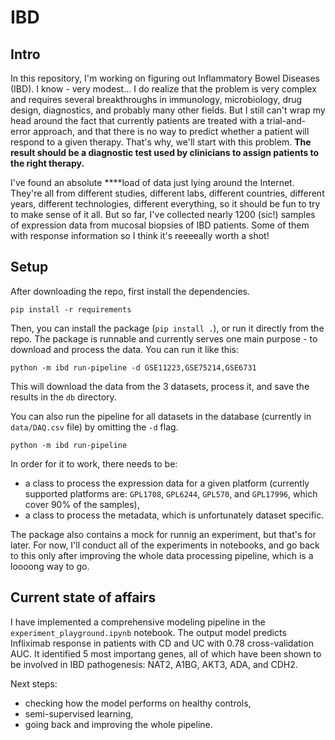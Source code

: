 # IBD

## Intro
In this repository, I'm working on figuring out Inflammatory Bowel Diseases (IBD).
I know - very modest...
I do realize that the problem is very complex and requires several breakthroughs in immunology, microbiology, drug design, diagnostics, and probably many other fields.
But I still can't wrap my head around the fact that currently patients are treated with a trial-and-error approach, and that there is no way to predict whether a patient will respond to a given therapy. That's why, we'll start with this problem.
**The result should be a diagnostic test used by clinicians to assign patients to the right therapy.**

I've found an absolute ****load of data just lying around the Internet.
They're all from different studies, different labs, different countries, different years, different technologies, different everything, so it should be fun to try to make sense of it all.
But so far, I've collected nearly 1200 (sic!) samples of expression data from mucosal biopsies of IBD patients.
Some of them with response information so I think it's reeeeally worth a shot!

## Setup

After downloading the repo, first install the dependencies.
```
pip install -r requirements
```

Then, you can install the package (```pip install .```), or run it directly from the repo.
The package is runnable and currently serves one main purpose - to download and process the data.
You can run it like this:
```
python -m ibd run-pipeline -d GSE11223,GSE75214,GSE6731
```
This will download the data from the 3 datasets, process it, and save the results in the ```db``` directory.

You can also run the pipeline for all datasets in the database (currently in ```data/DAQ.csv``` file) by omitting the ```-d``` flag.
```
python -m ibd run-pipeline
`````

In order for it to work, there needs to be:
- a class to process the expression data for a given platform (currently supported platforms are: ```GPL1708```, ```GPL6244```, ```GPL570```, and ```GPL17996```, which cover 90% of the samples),
- a class to process the metadata, which is unfortunately dataset specific.

The package also contains a mock for runnig an experiment, but that's for later.
For now, I'll conduct all of the experiments in notebooks, and go back to this only after improving the whole data processing pipeline, which is a loooong way to go.

## Current state of affairs
I have implemented a comprehensive modeling pipeline in the ```experiment_playground.ipynb``` notebook.
The output model predicts Infliximab response in patients with CD and UC with 0.78 cross-validation AUC.
It identified 5 most importang genes, all of which have been shown to be involved in IBD pathogenesis: NAT2, A1BG, AKT3, ADA, and CDH2.

Next steps:
- checking how the model performs on healthy controls,
- semi-supervised learning,
- going back and improving the whole pipeline.
